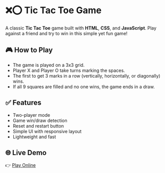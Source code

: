 # ❌⭕ Tic Tac Toe Game

A classic **Tic Tac Toe** game built with **HTML**, **CSS**, and **JavaScript**. Play against a friend and try to win in this simple yet fun game!

## 🎮 How to Play

- The game is played on a 3x3 grid.
- Player X and Player O take turns marking the spaces.
- The first to get 3 marks in a row (vertically, horizontally, or diagonally) wins.
- If all 9 squares are filled and no one wins, the game ends in a draw.

## ✅ Features

- Two-player mode
- Game win/draw detection
- Reset and restart button
- Simple UI with responsive layout
- Lightweight and fast

## 🌐 Live Demo

👉 [Play Online](https://your-username.github.io/tictactoe/)



